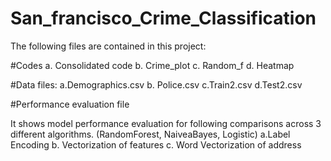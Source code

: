 # San_francisco_Crime_Classification

The following files are contained in this project:

#Codes
a. Consolidated code
b. Crime_plot
c. Random_f
d. Heatmap

#Data files: 
a.Demographics.csv
b. Police.csv
c.Train2.csv
d.Test2.csv

#Performance evaluation file

It shows model performance evaluation for following comparisons across 3 different algorithms. (RandomForest, NaiveaBayes, Logistic)
a.Label Encoding
b. Vectorization of features
c. Word Vectorization of address
